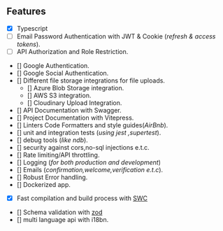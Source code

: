 ## Features

- [x] Typescript
- [ ] Email Password Authentication with JWT & Cookie (_refresh & access tokens_).
- [ ] API Authorization and Role Restriction.
- [] Google Authentication.
- [] Google Social Authentication.
- [] Different file storage integrations for file uploads.
  - [] Azure Blob Storage integration.
  - [] AWS S3 integration.
  - [] Cloudinary Upload Integration.
- [] API Documentation with Swagger.
- [] Project Documentation with Vitepress.
- [] Linters Code Formatters and style guides(_AirBnb_).
- [] unit and integration tests (_using jest ,supertest_).
- [] debug tools (_like ndb_).
- [] security against cors,no-sql injections e.t.c.
- [] Rate limiting/API throttling.
- [] Logging (_for both production and development_)
- [] Emails (_confirmation,welcome,verification e.t.c_).
- [] Robust Error handling.
- [] Dockerized app.
- [x] Fast compilation and build process with [SWC]()
- [] Schema validation with [zod]()
- [] multi language api with i18bn.
